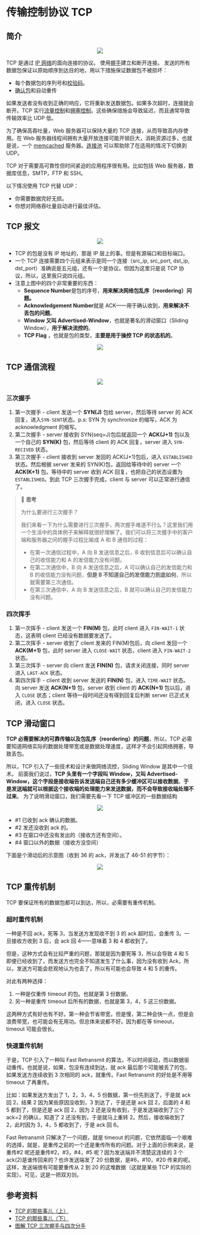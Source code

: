 # 传输控制协议 TCP

## 简介

<div align="center"><img src="https://gitee.com/turnon/images/raw/master/snap/1559263786555.png"/></div>

TCP 是通过 [IP 网络](https://en.wikipedia.org/wiki/Internet_Protocol)的面向连接的协议。 使用[握手](https://en.wikipedia.org/wiki/Handshaking)建立和断开连接。 发送的所有数据包保证以原始顺序到达目的地，用以下措施保证数据包不被损坏：

- 每个数据包的序列号和[校验码](https://en.wikipedia.org/wiki/Transmission_Control_Protocol#Checksum_computation)。
- [确认包](<https://en.wikipedia.org/wiki/Acknowledgement_(data_networks)>)和自动重传

如果发送者没有收到正确的响应，它将重新发送数据包。如果多次超时，连接就会断开。TCP 实行[流量控制](<https://en.wikipedia.org/wiki/Flow_control_(data)>)和[拥塞控制](https://en.wikipedia.org/wiki/Network_congestion#Congestion_control)。这些确保措施会导致延迟，而且通常导致传输效率比 UDP 低。

为了确保高吞吐量，Web 服务器可以保持大量的 TCP 连接，从而导致高内存使用。在 Web 服务器线程间拥有大量开放连接可能开销巨大，消耗资源过多，也就是说，一个 [memcached](https://github.com/donnemartin/system-design-primer/blob/master/README-zh-Hans.md#memcached) 服务器。[连接池](https://en.wikipedia.org/wiki/Connection_pool) 可以帮助除了在适用的情况下切换到 UDP。

TCP 对于需要高可靠性但时间紧迫的应用程序很有用。比如包括 Web 服务器，数据库信息，SMTP，FTP 和 SSH。

以下情况使用 TCP 代替 UDP：

- 你需要数据完好无损。
- 你想对网络吞吐量自动进行最佳评估。

## TCP 报文

<div align="center"><img src="https://gitee.com/turnon/images/raw/master/snap/1559264511812.png"/></div>

- TCP 的包是没有 IP 地址的，那是 IP 层上的事。但是有源端口和目标端口。
- 一个 TCP 连接需要四个元组来表示是同一个连接（src_ip, src_port, dst_ip, dst_port）准确说是五元组，还有一个是协议。但因为这里只是说 TCP 协议，所以，这里我只说四元组。
- 注意上图中的四个非常重要的东西：
  - **Sequence Number**是包的序号，**用来解决网络包乱序（reordering）问题。**
  - **Acknowledgement Number**就是 ACK——用于确认收到，**用来解决不丢包的问题**。
  - **Window 又叫 Advertised-Window**，也就是著名的滑动窗口（Sliding Window），**用于解决流控的**。
  - **TCP Flag** ，也就是包的类型，**主要是用于操控 TCP 的状态机的**。

<div align="center"><img src="https://gitee.com/turnon/images/raw/master/snap/1559264593860.png"/></div>

## TCP 通信流程

<div align="center"><img src="https://gitee.com/turnon/images/raw/master/snap/1559264679371.png"/></div>

### 三次握手

1. 第一次握手 - client 发送一个 **SYN(J)** 包给 server，然后等待 server 的 ACK 回复，进入`SYN-SENT`状态。p.s: SYN 为 synchronize 的缩写，ACK 为 acknowledgment 的缩写。
2. 第二次握手 - server 接收到 SYN(seq=J)包后就返回一个 **ACK(J+1)** 包以及一个自己的 **SYN(K)** 包，然后等待 client 的 ACK 回复，server 进入 `SYN-RECIVED` 状态。
3. 第三次握手 - client 接收到 server 发回的 ACK(J+1)包后，进入 `ESTABLISHED` 状态。然后根据 server 发来的 SYN(K)包，返回给等待中的 server 一个 **ACK(K+1)** 包。等待中的 server 收到 ACK 回复，也把自己的状态设置为 `ESTABLISHED`。到此 TCP 三次握手完成，client 与 server 可以正常进行通信了。

> 🤔 **思考**
>
> 为什么要进行三次握手？
>
> 我们来看一下为什么需要进行三次握手，两次握手难道不行么？这里我们用一个生活中的具体例子来解释就很好理解了。我们可以将三次握手中的客户端和服务器之间的握手过程比喻成 A 和 B 通信的过程：
>
> - 在第一次通信过程中，A 向 B 发送信息之后，B 收到信息后可以确认自己的收信能力和 A 的发信能力没有问题。
> - 在第二次通信中，B 向 A 发送信息之后，A 可以确认自己的发信能力和 B 的收信能力没有问题，**但是 B 不知道自己的发信能力到底如何**，所以就需要第三次通信。
> - 在第三次通信中，A 向 B 发送信息之后，B 就可以确认自己的发信能力没有问题。

### 四次挥手

1. 第一次挥手 - client 发送一个 **FIN(M)** 包，此时 client 进入 `FIN-WAIT-1` 状态，这表明 client 已经没有数据要发送了。
2. 第二次挥手 - server 收到了 client 发来的 FIN(M)包后，向 client 发回一个 **ACK(M+1)** 包，此时 server 进入 `CLOSE-WAIT` 状态，client 进入 `FIN-WAIT-2` 状态。
3. 第三次挥手 - server 向 client 发送 **FIN(N)** 包，请求关闭连接，同时 server 进入 `LAST-ACK` 状态。
4. 第四次挥手 - client 收到 server 发送的 **FIN(N)** 包，进入 `TIME-WAIT` 状态。向 server 发送 **ACK(N+1)** 包，server 收到 client 的 **ACK(N+1)** 包以后，进入 `CLOSE` 状态；client 等待一段时间还没有得到回复后判断 server 已正式关闭，进入 `CLOSE` 状态。

## TCP 滑动窗口

**TCP 必需要解决的可靠传输以及包乱序（reordering）的问题**，所以，TCP 必需要知道网络实际的数据处理带宽或是数据处理速度，这样才不会引起网络拥塞，导致丢包。

所以，TCP 引入了一些技术和设计来做网络流控，Sliding Window 是其中一个技术。 前面我们说过，**TCP 头里有一个字段叫 Window，又叫 Advertised-Window，这个字段是接收端告诉发送端自己还有多少缓冲区可以接收数据**。**于是发送端就可以根据这个接收端的处理能力来发送数据，而不会导致接收端处理不过来**。 为了说明滑动窗口，我们需要先看一下 TCP 缓冲区的一些数据结构

<div align="center"><img src="https://gitee.com/turnon/images/raw/master/snap/1559265819762.png"/></div>

- \#1 已收到 ack 确认的数据。
- \#2 发还没收到 ack 的。
- \#3 在窗口中还没有发出的（接收方还有空间）。
- \#4 窗口以外的数据（接收方没空间）

下面是个滑动后的示意图（收到 36 的 ack，并发出了 46-51 的字节）：

<div align="center"><img src="https://gitee.com/turnon/images/raw/master/snap/1559265927658.png"/></div>

## TCP 重传机制

TCP 要保证所有的数据包都可以到达，所以，必需要有重传机制。

### 超时重传机制

一种是不回 ack，死等 3，当发送方发现收不到 3 的 ack 超时后，会重传 3。一旦接收方收到 3 后，会 ack 回 4——意味着 3 和 4 都收到了。

但是，这种方式会有比较严重的问题，那就是因为要死等 3，所以会导致 4 和 5 即便已经收到了，而发送方也完全不知道发生了什么事，因为没有收到 Ack，所以，发送方可能会悲观地认为也丢了，所以有可能也会导致 4 和 5 的重传。

对此有两种选择：

1. 一种是仅重传 timeout 的包。也就是第 3 份数据。
2. 另一种是重传 timeout 后所有的数据，也就是第 3，4，5 这三份数据。

这两种方式有好也有不好。第一种会节省带宽，但是慢，第二种会快一点，但是会浪费带宽，也可能会有无用功。但总体来说都不好。因为都在等 timeout，timeout 可能会很长。

### 快速重传机制

于是，TCP 引入了一种叫 Fast Retransmit 的算法，不以时间驱动，而以数据驱动重传。也就是说，如果，包没有连续到达，就 ack 最后那个可能被丢了的包，如果发送方连续收到 3 次相同的 ack，就重传。Fast Retransmit 的好处是不用等 timeout 了再重传。

比如：如果发送方发出了 1，2，3，4，5 份数据，第一份先到送了，于是就 ack 回 2，结果 2 因为某些原因没收到，3 到达了，于是还是 ack 回 2，后面的 4 和 5 都到了，但是还是 ack 回 2，因为 2 还是没有收到，于是发送端收到了三个 ack=2 的确认，知道了 2 还没有到，于是就马上重转 2。然后，接收端收到了 2，此时因为 3，4，5 都收到了，于是 ack 回 6。

Fast Retransmit 只解决了一个问题，就是 timeout 的问题，它依然面临一个艰难的选择，就是，是重传之前的一个还是重传所有的问题。对于上面的示例来说，是重传#2 呢还是重传#2，#3，#4，#5 呢？因为发送端并不清楚这连续的 3 个 ack(2)是谁传回来的？也许发送端发了 20 份数据，是#6，#10，#20 传来的呢。这样，发送端很有可能要重传从 2 到 20 的这堆数据（这就是某些 TCP 的实际的实现）。可见，这是一把双刃剑。

## 参考资料

- [TCP 的那些事儿（上）](https://coolshell.cn/articles/11564.html)
- [TCP 的那些事儿（下）](https://coolshell.cn/articles/11609.html)
- [图解 TCP 三次握手与四次分手](https://juejin.im/post/5a7835a46fb9a063606eb801)
